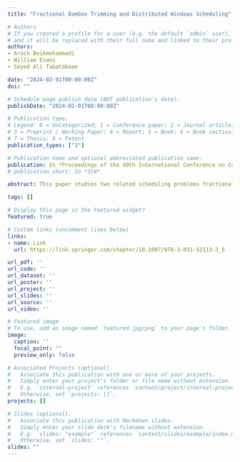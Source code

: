 ```yaml
---
title: "Fractional Bamboo Trimming and Distributed Windows Scheduling"

# Authors
# If you created a profile for a user (e.g. the default `admin` user), write the username (folder name) here 
# and it will be replaced with their full name and linked to their profile.
authors:
- Arash Beikmohammadi
- William Evans
- Seyed Ali Tabatabaee

date: "2024-02-01T00:00:00Z"
doi: ""

# Schedule page publish date (NOT publication's date).
publishDate: "2024-02-01T00:00:00Z"

# Publication type.
# Legend: 0 = Uncategorized; 1 = Conference paper; 2 = Journal article;
# 3 = Preprint / Working Paper; 4 = Report; 5 = Book; 6 = Book section;
# 7 = Thesis; 8 = Patent
publication_types: ["1"]

# Publication name and optional abbreviated publication name.
publication: In *Proceedings of the 49th International Conference on Current Trends in Theory and Practice of Computer Science (SOFSEM)*
# publication_short: In *ICW*

abstract: This paper studies two related scheduling problems fractional bamboo trimming and distributed windows scheduling. In the fractional bamboo trimming problem, we are given n bamboos with different growth rates and cut fractions. At the end of each day, we can cut a fraction of one bamboo. The goal is to design a perpetual schedule of cuts to minimize the height of the tallest bamboo ever. For this problem, we present a 2-approximation algorithm. In addition, we prove upper bounds on the approximation factors of well-known algorithms Reduce-Max and Reduce-Fastest(x) for this problem. In the closely related windows scheduling problem, given a multiset of positive integers W = {w₁, ..., wₙ}, we want to schedule n pages on broadcasting channels such that the time interval between any two consecutive appearances of the i-th page (1 ≤ i ≤ n) is at most wᵢ. The goal of this problem is to minimize the number of channels. We provide an algorithm for the windows scheduling problem that uses at most ⌈(d(W) + 1) / 0.75⌉ channels, where d(W) = ∑(i=1 to n)(1/wᵢ). When d(W) ≤ 46, our algorithm guarantees a smaller upper bound on the number of channels than the best-known algorithm in the literature. We also describe the first approximation algorithm for the windows scheduling problem in a distributed setting, where input data is partitioned among a set of m machines. Furthermore, we introduce patterns of some multisets with d(W) ≤ 1 for which windows scheduling on one channel (i.e., pinwheel scheduling) is impossible.

tags: []

# Display this page in the Featured widget?
featured: true

# Custom links (uncomment lines below)
links:
- name: Link
  url: https://link.springer.com/chapter/10.1007/978-3-031-52113-3_5

url_pdf: ''
url_code: ''
url_dataset: ''
url_poster: ''
url_project: ''
url_slides: ''
url_source: ''
url_video: ''

# Featured image
# To use, add an image named `featured.jpg/png` to your page's folder. 
image:
  caption: ''
  focal_point: ""
  preview_only: false

# Associated Projects (optional).
#   Associate this publication with one or more of your projects.
#   Simply enter your project's folder or file name without extension.
#   E.g. `internal-project` references `content/project/internal-project/index.md`.
#   Otherwise, set `projects: []`.
projects: []

# Slides (optional).
#   Associate this publication with Markdown slides.
#   Simply enter your slide deck's filename without extension.
#   E.g. `slides: "example"` references `content/slides/example/index.md`.
#   Otherwise, set `slides: ""`.
slides: ""
---
```

